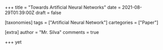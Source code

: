 +++
title = "Towards Artificial Neural Networks"
date = 2021-08-29T01:39:00Z
draft = false

[taxonomies]
tags = ["Artificial Neural Network"]
cartegories = ["Paper"]

[extra]
author = "Mr. Silva"
comments = true

+++
yet
